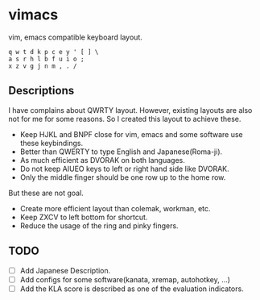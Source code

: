 # vimacs
vim, emacs compatible keyboard layout.

```
q w t d k p c e y ' [ ] \
a s r h l b f u i o ;
x z v g j n m , . /
```

## Descriptions
 I have complains about QWRTY layout.
 However, existing layouts are also not for me for some reasons.
 So I created this layout to achieve these.
- Keep HJKL and BNPF close for vim, emacs and some software use these keybindings.
- Better than QWERTY to type English and Japanese(Roma-ji).
- As much efficient as DVORAK on both languages.
- Do not keep AIUEO keys to left or right hand side like DVORAK.
- Only the middle finger should be one row up to the home row.

 But these are not goal.
- Create more efficient layout than colemak, workman, etc.
- Keep ZXCV to left bottom for shortcut.
- Reduce the usage of the ring and pinky fingers.

## TODO
- [ ] Add Japanese Description.
- [ ] Add configs for some software(kanata, xremap, autohotkey, ...)
- [ ] Add the KLA score is described as one of the evaluation indicators.

